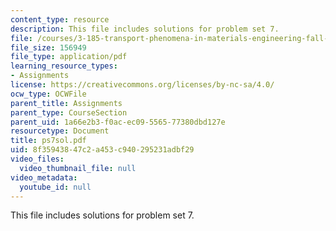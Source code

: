 ```yaml
---
content_type: resource
description: This file includes solutions for problem set 7.
file: /courses/3-185-transport-phenomena-in-materials-engineering-fall-2003/8f35943847c2a453c940295231adbf29_ps7sol.pdf
file_size: 156949
file_type: application/pdf
learning_resource_types:
- Assignments
license: https://creativecommons.org/licenses/by-nc-sa/4.0/
ocw_type: OCWFile
parent_title: Assignments
parent_type: CourseSection
parent_uid: 1a66e2b3-f0ac-ec09-5565-77380dbd127e
resourcetype: Document
title: ps7sol.pdf
uid: 8f359438-47c2-a453-c940-295231adbf29
video_files:
  video_thumbnail_file: null
video_metadata:
  youtube_id: null
---
```

This file includes solutions for problem set 7.